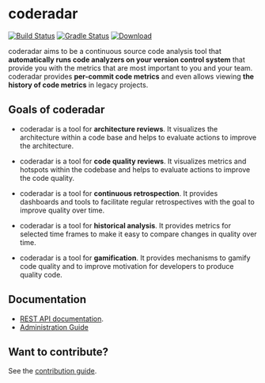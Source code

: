 # coderadar

[![Build Status](https://travis-ci.org/reflectoring/coderadar.svg?branch=master)](https://travis-ci.org/reflectoring/coderadar)
[![Gradle Status](https://gradleupdate.appspot.com/reflectoring/coderadar/status.svg)](https://gradleupdate.appspot.com/reflectoring/coderadar/status) [ ![Download](https://api.bintray.com/packages/reflectoring/releases/coderadar/images/download.svg) ](https://bintray.com/reflectoring/releases/coderadar/_latestVersion)

coderadar aims to be a continuous source code analysis tool that **automatically runs code analyzers on your version control system** that provide you with the metrics that are most important to you and your team. coderadar provides **per-commit code metrics** and even allows viewing **the history of code metrics** in legacy projects. 

## Goals of coderadar

* coderadar is a tool for **architecture reviews**. It visualizes the architecture within a code base and helps to evaluate actions to improve the architecture.

* coderadar is a tool for **code quality reviews**. It visualizes metrics and hotspots within the codebase and helps to evaluate actions to improve the code quality.

* coderadar is a tool for **continuous retrospection**. It provides dashboards and tools to facilitate regular retrospectives with the goal to improve quality over time.

* coderadar is a tool for **historical analysis**. It provides metrics for selected time frames to make it easy to compare changes in quality over time.

* coderadar is a tool for **gamification**. It provides mechanisms to gamify code quality and to improve motivation for developers to produce quality code.

## Documentation
* [REST API documentation](https://cdn.rawgit.com/reflectoring/coderadar/gh-pages/current/docs/restapi.html).
* [Administration Guide](https://cdn.rawgit.com/reflectoring/coderadar/gh-pages/current/docs/admin.html)

## Want to contribute?
See the [contribution guide](https://github.com/reflectoring/coderadar/blob/master/CONTRIBUTING.md).
